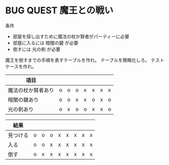 # BUG QUEST 魔王との戦い

条件
- 部屋を探し出すために魔法の杖か賢者がパーティーに必要
- 部屋に入るには 暗闇の鍵 が必要
- 倒すには 光の剣 が必要

魔王を倒すまでの手順を表すテーブルを作れ。
テーブルを簡略化しろ。
テストケースを作れ。

|項目              | | | | | | | |
|------------------|-|-|-|-|-|-|-|
|魔法の杖か賢者あり|o|o|o|x|x|x|x|
|暗闇の鍵あり      |o|o|x|x|o|x|o|
|光の剣あり        |o|x|o|o|x|x|o|

|結果    | | | | | | | | |
|--------|-|-|-|-|-|-|-|-|
|見つける|o|o|o|x|x|x|x|x|
|入る    |o|o|x|x|x|x|x|x|
|倒す    |o|x|x|x|x|x|x|x|
